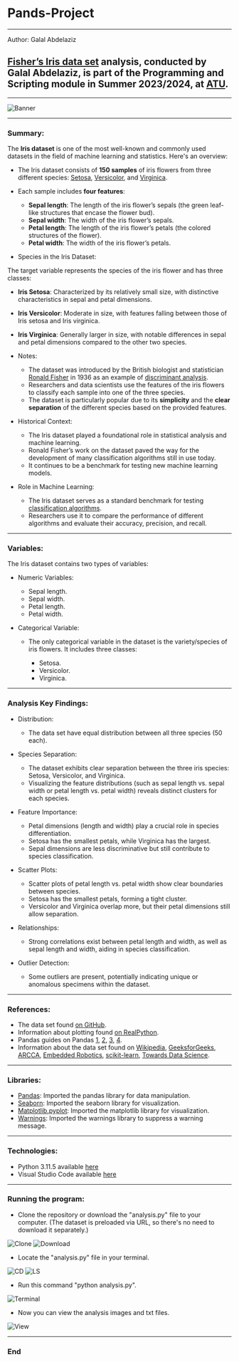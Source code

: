 # Pands-Project
***

Author: Galal Abdelaziz

## [Fisher’s Iris data set](https://archive.ics.uci.edu/dataset/53/iris) analysis, conducted by __Galal Abdelaziz__, is part of the Programming and Scripting module in Summer 2023/2024, at [ATU](https://www.atu.ie/).

***

![Banner](img/Iris.png)

***

### Summary:

The __Iris dataset__ is one of the most well-known and commonly used datasets in the field of machine learning and statistics. Here's an overview:

* The Iris dataset consists of __150 samples__ of iris flowers from three different species: [Setosa](https://en.wikipedia.org/wiki/Iris_setosa), [Versicolor](https://en.wikipedia.org/wiki/Iris_versicolor), and [Virginica](https://en.wikipedia.org/wiki/Iris_virginica).

* Each sample includes __four features__:

    * __Sepal length__: The length of the iris flower’s sepals (the green leaf-like structures that encase the flower bud).
    * __Sepal width__: The width of the iris flower’s sepals.
    * __Petal length__: The length of the iris flower’s petals (the colored structures of the flower).
    * __Petal width__: The width of the iris flower’s petals.

* Species in the Iris Dataset:

The target variable represents the species of the iris flower and has three classes:

* __Iris Setosa__: Characterized by its relatively small size, with distinctive characteristics in sepal and petal dimensions.
* __Iris Versicolor__: Moderate in size, with features falling between those of Iris setosa and Iris virginica.
* __Iris Virginica__: Generally larger in size, with notable differences in sepal and petal dimensions compared to the other two species.

* Notes:

    * The dataset was introduced by the British biologist and statistician [Ronald Fisher](https://en.wikipedia.org/wiki/Ronald_Fisher) in 1936 as an example of [discriminant analysis](https://en.wikipedia.org/wiki/Linear_discriminant_analysis).
    * Researchers and data scientists use the features of the iris flowers to classify each sample into one of the three species.
    * The dataset is particularly popular due to its __simplicity__ and the __clear separation__ of the different species based on the provided features.

* Historical Context:

    * The Iris dataset played a foundational role in statistical analysis and machine learning.
    * Ronald Fisher’s work on the dataset paved the way for the development of many classification algorithms still in use today.
    * It continues to be a benchmark for testing new machine learning models.

* Role in Machine Learning:

    * The Iris dataset serves as a standard benchmark for testing [classification algorithms](https://en.wikipedia.org/wiki/Statistical_classification#Algorithms).
    * Researchers use it to compare the performance of different algorithms and evaluate their accuracy, precision, and recall.

***

### Variables: 

The Iris dataset contains two types of variables:

* Numeric Variables:

    * Sepal length.
    * Sepal width.
    * Petal length.
    * Petal width.

* Categorical Variable:
    * The only categorical variable in the dataset is the variety/species of iris flowers. It includes three classes:

        * Setosa.
        * Versicolor.
        * Virginica.

***

### Analysis Key Findings:

* Distribution:

    * The data set have equal distribution between all three species (50 each).
    
* Species Separation:

    * The dataset exhibits clear separation between the three iris species: Setosa, Versicolor, and Virginica.
    * Visualizing the feature distributions (such as sepal length vs. sepal width or petal length vs. petal width) reveals distinct clusters for each species.

* Feature Importance:

    * Petal dimensions (length and width) play a crucial role in species differentiation.
    * Setosa has the smallest petals, while Virginica has the largest.
    * Sepal dimensions are less discriminative but still contribute to species classification.

* Scatter Plots:

    * Scatter plots of petal length vs. petal width show clear boundaries between species.
    * Setosa has the smallest petals, forming a tight cluster.
    * Versicolor and Virginica overlap more, but their petal dimensions still allow separation.

* Relationships:

    * Strong correlations exist between petal length and width, as well as sepal length and width, aiding in species classification.

* Outlier Detection: 

    * Some outliers are present, potentially indicating unique or anomalous specimens within the dataset.

***

### References:

* The data set found [on GitHub](https://raw.githubusercontent.com/mwaskom/seaborn-data/master/iris.csv).
* Information about plotting found [on RealPython](https://realpython.com/python-matplotlib-guide/#understanding-pltsubplots-notation).
* Pandas guides on Pandas [1](https://pandas.pydata.org/docs/user_guide/index.html#user-guide), [2](https://pandas.pydata.org/docs/user_guide/dsintro.html#dataframe), [3](https://pandas.pydata.org/docs/user_guide/10min.html#plotting), [4](https://pandas.pydata.org/docs/reference/api/pandas.DataFrame.corr.html).
* Information about the data set found on [Wikipedia](https://en.wikipedia.org/wiki/Iris_flower_data_set), [GeeksforGeeks](https://www.geeksforgeeks.org/iris-dataset/), [ARCCA](https://arcca.github.io/An-Introduction-to-Machine-Learning-Applications/03-scikit-learn-iris-dataset/index.html), [Embedded Robotics](https://www.embedded-robotics.com/iris-dataset-classification/), [scikit-learn](https://scikit-learn.org/stable/auto_examples/datasets/plot_iris_dataset.html), [Towards Data Science](https://towardsdatascience.com/an-eda-walkthrough-the-iris-dataset-3f79246266c1).

***

### Libraries:

* [Pandas](https://pandas.pydata.org): Imported the pandas library for data manipulation.
* [Seaborn](https://seaborn.pydata.org): Imported the seaborn library for visualization.
* [Matplotlib.pyplot](https://matplotlib.org/stable/tutorials/pyplot.html): Imported the matplotlib library for visualization.
* [Warnings](https://docs.python.org/3/library/warnings.html): Imported the warnings library to suppress a warning message. 

***

### Technologies:

* Python 3.11.5 available [here](https://www.anaconda.com/download)
* Visual Studio Code available [here](https://code.visualstudio.com/)
***

### Running the program:

* Clone the repository or download the "analysis.py" file to your computer. (The dataset is preloaded via URL, so there's no need to download it separately.)

![Clone](img/clone.png)
![Download](img/download.png)

* Locate the "analysis.py" file in your terminal.

![CD](img/cd.png)
![LS](img/ls.png)

* Run this command "python analysis.py".

![Terminal](img/terminal.png)

* Now you can view the analysis images and txt files.

![View](img/view.png)

***

### End